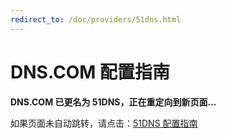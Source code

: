 ```yaml
---
redirect_to: /doc/providers/51dns.html
---
```


# DNS.COM 配置指南

**DNS.COM 已更名为 51DNS，正在重定向到新页面...**

如果页面未自动跳转，请点击：[51DNS 配置指南](51dns.md)


